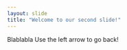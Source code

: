 ```yaml
---
layout: slide
title: "Welcome to our second slide!"
---
```

Blablabla
Use the left arrow to go back!

